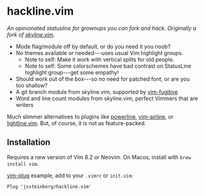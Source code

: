 # hackline.vim

*An opinionated statusline for grownups you can fork and hack. Originally a fork of [skyline.vim](https://github.com/ourigen/skyline.vim).*

* Mode flag/module off by default, or do you need it you noob?
* No themes available or needed---uses usual Vim highlight groups.
	- Note to self: Make it work with vertical splits for old people.
	- Note to self: Some colorschemes have bad contrast on StatusLine highlight group---get some empathy!
* Should work out of the box---so no need for patched font, or are you too shallow?
* A git branch module from skyline.vim, supported by [vim-fugitive](https://github.com/tpope/vim-fugitive)
* Word and line count modules from skyline.vim, perfect Vimmers that are writers

Much slimmer alternatives to plugins like [powerline](https://github.com/powerline/powerline), [vim-airline](https://github.com/vim-airline/vim-airline), or [lightline.vim](https://github.com/itchyny/lightline.vim). But, of course, it is not as feature-packed.

## Installation

Requires a new version of Vim 8.2 or Neovim. On Macos, install with `brew install vim`.

[vim-plug](https://github.com/junegunn/vim-plug) example, add to your `.vimrc` or `init.vim`:

```
Plug 'jssteinberg/hackline.vim'
```
